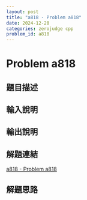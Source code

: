 ```yaml
---
layout: post
title: "a818 - Problem a818"
date: 2024-12-20
categories: zerojudge cpp
problem_id: a818
---
```


# Problem a818

## 題目描述



## 輸入說明



## 輸出說明



## 解題連結

[a818 - Problem a818](https://zerojudge.tw/ShowProblem?problemid=a818)

## 解題思路

